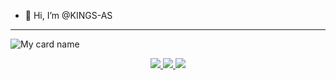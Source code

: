 - 👋 Hi, I’m @KINGS-AS

<hr></hr>

![My card name](https://cardivo.vercel.app/api?name=Spirit_ser&description=Hi,%20Welcome%20To%20My%20Profile%20👀&image=https://avatars.githubusercontent.com/u/95849340?v=4&s=10?v=4&backgroundColor=%23ecf0f1&instagram=abhiram_sachu_aj&github=KINGS-AS&twitter=&pattern=leaf&colorPattern=%23eaeaea)




</div>


<!---
Spirit-yt/spirit-YT is a ✨ special ✨ repository because its `README.md` (this file) appears on your GitHub profile.
You can click the Preview link to take a look at your changes.
--->

<p align="center">
  <a href="https://github.com/Spirit-yt">
    <img src="https://komarev.com/ghpvc/?username=DAVIL-SACHU&label=Profile%200views&color=0000FF&label=Profile+Views&style=plastic">
</a>
  <a href="https://github.com/DAVIL-SACHU?tab=stars">
    <img src="https://img.shields.io/github/stars/spirit-YT?color=0000FF&label=Stargazers&style=plastic">

  </a>
  <a href="https://github.com/SPlRlT-YT?tab=followers">
    <img src="https://img.shields.io/github/followers/KINGS-AS?color=0000FF&label=Followers&style=plastic">
